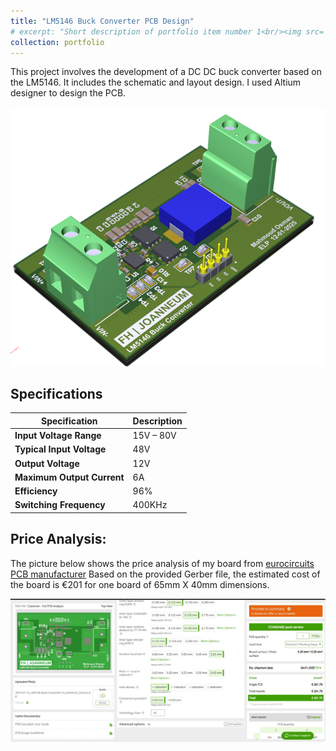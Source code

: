```yaml
---
title: "LM5146 Buck Converter PCB Design"
# excerpt: "Short description of portfolio item number 1<br/><img src='/converter_3dview.png'>"
collection: portfolio
---
```


This project involves the development of a DC DC buck converter based on the LM5146. It includes the schematic and layout design.
I used Altium designer to design the PCB.

![Logo](/images/converter_3dview.png)

## Specifications

| **Specification**        | **Description**       |
|--------------------------|-----------------------|
| **Input Voltage Range**  | 15V – 80V             |
| **Typical Input Voltage**| 48V                   |
| **Output Voltage**       | 12V                   |
| **Maximum Output Current**| 6A                   |
| **Efficiency**           | 96%                   |
| **Switching Frequency**  | 400KHz                |




## Price Analysis:
The picture below shows the price analysis of my board from [eurocircuits PCB manufacturer](https://www.eurocircuits.com/)
Based on the provided Gerber file, the estimated cost of the board is €201 for one board of 65mm X 40mm dimensions.

![Logo](/images/pcbprice.jpeg)




